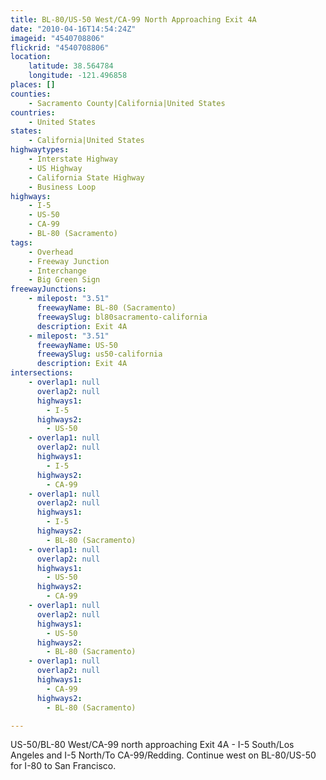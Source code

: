```yaml
---
title: BL-80/US-50 West/CA-99 North Approaching Exit 4A
date: "2010-04-16T14:54:24Z"
imageid: "4540708806"
flickrid: "4540708806"
location:
    latitude: 38.564784
    longitude: -121.496858
places: []
counties:
    - Sacramento County|California|United States
countries:
    - United States
states:
    - California|United States
highwaytypes:
    - Interstate Highway
    - US Highway
    - California State Highway
    - Business Loop
highways:
    - I-5
    - US-50
    - CA-99
    - BL-80 (Sacramento)
tags:
    - Overhead
    - Freeway Junction
    - Interchange
    - Big Green Sign
freewayJunctions:
    - milepost: "3.51"
      freewayName: BL-80 (Sacramento)
      freewaySlug: bl80sacramento-california
      description: Exit 4A
    - milepost: "3.51"
      freewayName: US-50
      freewaySlug: us50-california
      description: Exit 4A
intersections:
    - overlap1: null
      overlap2: null
      highways1:
        - I-5
      highways2:
        - US-50
    - overlap1: null
      overlap2: null
      highways1:
        - I-5
      highways2:
        - CA-99
    - overlap1: null
      overlap2: null
      highways1:
        - I-5
      highways2:
        - BL-80 (Sacramento)
    - overlap1: null
      overlap2: null
      highways1:
        - US-50
      highways2:
        - CA-99
    - overlap1: null
      overlap2: null
      highways1:
        - US-50
      highways2:
        - BL-80 (Sacramento)
    - overlap1: null
      overlap2: null
      highways1:
        - CA-99
      highways2:
        - BL-80 (Sacramento)

---
```

US-50/BL-80 West/CA-99 north approaching Exit 4A - I-5 South/Los Angeles and I-5 North/To CA-99/Redding.  Continue west on BL-80/US-50 for I-80 to San Francisco.